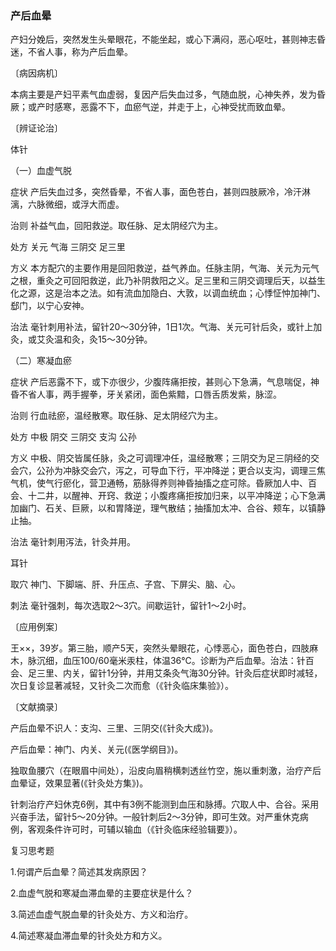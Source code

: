 ### 产后血晕

产妇分娩后，突然发生头晕眼花，不能坐起，或心下满闷，恶心呕吐，甚则神志昏迷，不省人事，称为产后血晕。

〔病因病机〕

本病主要是产妇平素气血虚弱，复因产后失血过多，气随血脱，心神失养，发为昏厥；或产时感寒，恶露不下，血瘀气逆，并走于上，心神受扰而致血晕。

〔辨证论治〕

体针

（一）血虚气脱

症状  产后失血过多，突然昏晕，不省人事，面色苍白，甚则四肢厥冷，冷汗淋漓，六脉微细，或浮大而虚。

治则  补益气血，回阳救逆。取任脉、足太阴经穴为主。

处方  关元  气海  三阴交  足三里

方义  本方配穴的主要作用是回阳救逆，益气养血。任脉主阴，气海、关元为元气之根，重灸之可回阳救逆，此乃补阴救阳之义。足三里和三阴交调理后天，以益生化之源，这是治本之法。如有流血加隐白、大敦，以调血统血；心悸怔忡加神门、郄门，以宁心安神。

治法  毫针刺用补法，留针20～30分钟，1日1次。气海、关元可针后灸，或针上加灸，或艾灸温和灸，灸15～30分钟。

（二）寒凝血瘀

症状  产后恶露不下，或下亦很少，少腹阵痛拒按，甚则心下急满，气息喘促，神昏不省人事，两手握拳，牙关紧闭，面色紫黯，口唇舌质发紫，脉涩。

治则  行血祛瘀，温经散寒。取任脉、足太阴经穴为主。

处方  中极  阴交  三阴交  支沟  公孙

方义  中极、阴交皆属任脉，灸之可调理冲任，温经散寒；三阴交为足三阴经的交会穴，公孙为冲脉交会穴，泻之，可导血下行，平冲降逆；更合以支沟，调理三焦气机，使气行瘀化，营卫通畅，筋脉得养则神昏抽搐之症可除。昏厥加人中、百会、十二井，以醒神、开窍、救逆；小腹疼痛拒按加归来，以平冲降逆；心下急满加幽门、石关、巨厥，以和胃降逆，理气散结；抽搐加太冲、合谷、颊车，以镇静止抽。

治法  毫针刺用泻法，针灸并用。

耳针

取穴  神门、下脚端、肝、升压点、子宫、下屏尖、脑、心。

刺法  毫针强刺，每次选取2～3穴。间歇运针，留针1～2小时。

〔应用例案〕

王××，39岁。第三胎，顺产5天，突然头晕眼花，心悸恶心，面色苍白，四肢麻木，脉沉细，血压100/60毫米汞柱，体温36℃。诊断为产后血晕。治法：针百会、足三里、内关，留针1分钟，并用艾条灸气海30分钟。针灸后症状即时减轻，次日复诊显著减轻，又针灸二次而愈（《针灸临床集验》）。

〔文献摘录〕

产后血晕不识人：支沟、三里、三阴交(《针灸大成》)。

产后血晕：神门、内关、关元(《医学纲目》)。

独取鱼腰穴（在眼眉中间处），沿皮向眉稍横刺透丝竹空，施以重刺激，治疗产后血晕证，效果显著(《针灸处方集》)。

针刺治疗产妇休克6例，其中有3例不能测到血压和脉搏。穴取人中、合谷。采用兴奋手法，留针5～20分钟。一般针刺后2～3分钟，即可生效。对严重休克病例，客观条件许可时，可辅以输血（《针灸临床经验辑要》）。

复习思考题

1.何谓产后血晕？简述其发病原因？

2.血虚气脱和寒凝血滞血晕的主要症状是什么？

3.简述血虚气脱血晕的针灸处方、方义和治疗。

4.简述寒凝血滞血晕的针灸处方和方义。
